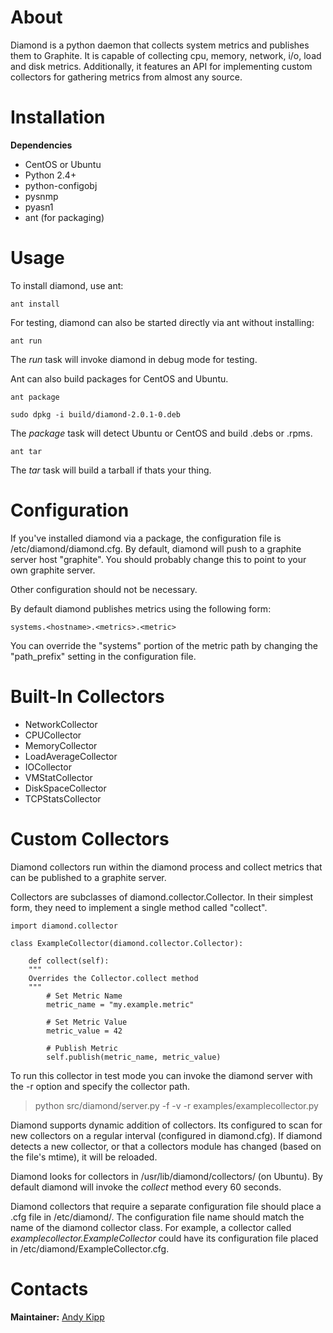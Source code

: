 About
=====

Diamond is a python daemon that collects system metrics and publishes them to Graphite. It is 
capable of collecting cpu, memory, network, i/o, load and disk metrics.  Additionally, 
it features an API for implementing custom collectors for gathering metrics from almost any source. 

Installation
=====

**Dependencies**

-   CentOS or Ubuntu
-   Python 2.4+
-   python-configobj
-   pysnmp
-   pyasn1
-   ant (for packaging)

Usage 
=====

To install diamond, use ant:

    ant install

For testing, diamond can also be started directly via ant without installing: 

    ant run

The *run* task will invoke diamond in debug mode for testing.

Ant can also build packages for CentOS and Ubuntu.

    ant package

    sudo dpkg -i build/diamond-2.0.1-0.deb

The *package* task will detect Ubuntu or CentOS and build .debs or .rpms. 
 
    ant tar

The *tar* task will build a tarball if thats your thing.

Configuration
=====

If you've installed diamond via a package, the configuration file is /etc/diamond/diamond.cfg. By default, diamond 
will push to a graphite server host "graphite". You should probably change this to point to your own graphite server.

Other configuration should not be necessary.

By default diamond publishes metrics using the following form:

    systems.<hostname>.<metrics>.<metric>

You can override the "systems" portion of the metric path by changing the "path_prefix" setting in the configuration file. 

Built-In Collectors
======

-   NetworkCollector
-   CPUCollector
-   MemoryCollector
-   LoadAverageCollector
-   IOCollector
-   VMStatCollector
-   DiskSpaceCollector
-   TCPStatsCollector

Custom Collectors
======

Diamond collectors run within the diamond process and collect metrics that can be published to a graphite server.

Collectors are subclasses of diamond.collector.Collector. In their simplest form, they need to implement a single method called "collect".

    import diamond.collector

    class ExampleCollector(diamond.collector.Collector):
       
        def collect(self):
        """
        Overrides the Collector.collect method
        """
            # Set Metric Name
            metric_name = "my.example.metric"

            # Set Metric Value
            metric_value = 42

            # Publish Metric
            self.publish(metric_name, metric_value)

To run this collector in test mode you can invoke the diamond server with the -r option and specify the collector path.

> python src/diamond/server.py -f -v -r examples/examplecollector.py

Diamond supports dynamic addition of collectors. Its configured to scan for new collectors on a regular interval (configured in diamond.cfg). 
If diamond detects a new collector, or that a collectors module has changed (based on the file's mtime), it will be reloaded.

Diamond looks for collectors in /usr/lib/diamond/collectors/ (on Ubuntu). By default diamond will invoke the *collect* method every 60 seconds. 

Diamond collectors that require a separate configuration file should place a .cfg file in /etc/diamond/. 
The configuration file name should match the name of the diamond collector class.  For example, a collector called 
*examplecollector.ExampleCollector* could have its configuration file placed in /etc/diamond/ExampleCollector.cfg.


Contacts
=====

**Maintainer:** [Andy Kipp](mailto:akipp@brightove.com "Andy Kipp") 
